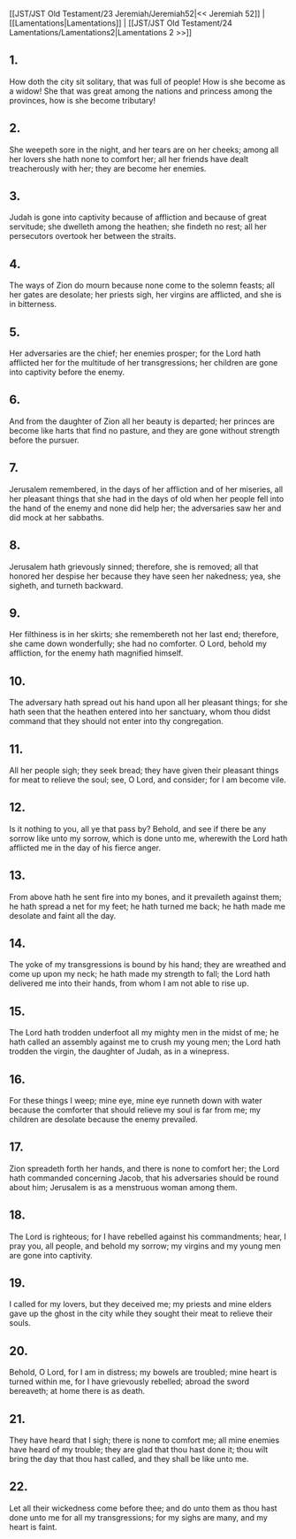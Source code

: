 [[JST/JST Old Testament/23 Jeremiah/Jeremiah52|<< Jeremiah 52]] | [[Lamentations|Lamentations]] | [[JST/JST Old Testament/24 Lamentations/Lamentations2|Lamentations 2 >>]]
## 1.
How doth the city sit solitary, that was full of people! How is she become as a widow! She that was great among the nations and princess among the provinces, how is she become tributary!
## 2.
She weepeth sore in the night, and her tears are on her cheeks; among all her lovers she hath none to comfort her; all her friends have dealt treacherously with her; they are become her enemies.
## 3.
Judah is gone into captivity because of affliction and because of great servitude; she dwelleth among the heathen; she findeth no rest; all her persecutors overtook her between the straits.
## 4.
The ways of Zion do mourn because none come to the solemn feasts; all her gates are desolate; her priests sigh, her virgins are afflicted, and she is in bitterness.
## 5.
Her adversaries are the chief; her enemies prosper; for the Lord hath afflicted her for the multitude of her transgressions; her children are gone into captivity before the enemy.
## 6.
And from the daughter of Zion all her beauty is departed; her princes are become like harts that find no pasture, and they are gone without strength before the pursuer.
## 7.
Jerusalem remembered, in the days of her affliction and of her miseries, all her pleasant things that she had in the days of old when her people fell into the hand of the enemy and none did help her; the adversaries saw her and did mock at her sabbaths.
## 8.
Jerusalem hath grievously sinned; therefore, she is removed; all that honored her despise her because they have seen her nakedness; yea, she sigheth, and turneth backward.
## 9.
Her filthiness is in her skirts; she remembereth not her last end; therefore, she came down wonderfully; she had no comforter. O Lord, behold my affliction, for the enemy hath magnified himself.
## 10.
The adversary hath spread out his hand upon all her pleasant things; for she hath seen that the heathen entered into her sanctuary, whom thou didst command that they should not enter into thy congregation.
## 11.
All her people sigh; they seek bread; they have given their pleasant things for meat to relieve the soul; see, O Lord, and consider; for I am become vile.
## 12.
Is it nothing to you, all ye that pass by? Behold, and see if there be any sorrow like unto my sorrow, which is done unto me, wherewith the Lord hath afflicted me in the day of his fierce anger.
## 13.
From above hath he sent fire into my bones, and it prevaileth against them; he hath spread a net for my feet; he hath turned me back; he hath made me desolate and faint all the day.
## 14.
The yoke of my transgressions is bound by his hand; they are wreathed and come up upon my neck; he hath made my strength to fall; the Lord hath delivered me into their hands, from whom I am not able to rise up.
## 15.
The Lord hath trodden underfoot all my mighty men in the midst of me; he hath called an assembly against me to crush my young men; the Lord hath trodden the virgin, the daughter of Judah, as in a winepress.
## 16.
For these things I weep; mine eye, mine eye runneth down with water because the comforter that should relieve my soul is far from me; my children are desolate because the enemy prevailed.
## 17.
Zion spreadeth forth her hands, and there is none to comfort her; the Lord hath commanded concerning Jacob, that his adversaries should be round about him; Jerusalem is as a menstruous woman among them.
## 18.
The Lord is righteous; for I have rebelled against his commandments; hear, I pray you, all people, and behold my sorrow; my virgins and my young men are gone into captivity.
## 19.
I called for my lovers, but they deceived me; my priests and mine elders gave up the ghost in the city while they sought their meat to relieve their souls.
## 20.
Behold, O Lord, for I am in distress; my bowels are troubled; mine heart is turned within me, for I have grievously rebelled; abroad the sword bereaveth; at home there is as death.
## 21.
They have heard that I sigh; there is none to comfort me; all mine enemies have heard of my trouble; they are glad that thou hast done it; thou wilt bring the day that thou hast called, and they shall be like unto me.
## 22.
Let all their wickedness come before thee; and do unto them as thou hast done unto me for all my transgressions; for my sighs are many, and my heart is faint.

